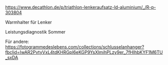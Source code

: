 https://www.decathlon.de/p/triathlon-lenkeraufsatz-ld-aluminium/_/R-p-303804

Warmhalter für Lenker

Leistungsdiagnostik Sommer


Für andere: https://fotogrammedeslebens.com/collections/schlusselanhanger?fbclid=IwAR2PvtyVxL4tdKHRGpl6eKGP9YsXlmihPLzy9er_7fHIhbKYF1M6TU_sxDA
